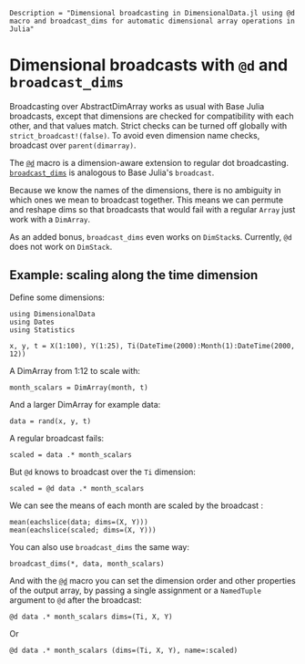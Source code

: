 ```@meta
Description = "Dimensional broadcasting in DimensionalData.jl using @d macro and broadcast_dims for automatic dimensional array operations in Julia"
```

# Dimensional broadcasts with `@d` and `broadcast_dims`

Broadcasting over AbstractDimArray works as usual with Base Julia broadcasts,
except that dimensions are checked for compatibility with each other, and that
values match. Strict checks can be turned off globally with
`strict_broadcast!(false)`. 
To avoid even dimension name checks, broadcast over `parent(dimarray)`.

The [`@d`](@ref) macro is a dimension-aware extension to regular dot broadcasting.
[`broadcast_dims`](@ref) is analogous to Base Julia's `broadcast`. 

Because we know the names of the dimensions, there is no ambiguity in which ones
we mean to broadcast together. This means we can permute and reshape dims so
that broadcasts that would fail with a regular `Array` just work with a
`DimArray`. 

As an added bonus, `broadcast_dims` even works on `DimStack`s. Currently, `@d` 
does not work on `DimStack`.

## Example: scaling along the time dimension

Define some dimensions:

````@example bd
using DimensionalData
using Dates
using Statistics
````

````@ansi bd
x, y, t = X(1:100), Y(1:25), Ti(DateTime(2000):Month(1):DateTime(2000, 12))
````

A DimArray from 1:12 to scale with:

````@ansi bd
month_scalars = DimArray(month, t)
````

And a larger DimArray for example data:

````@ansi bd
data = rand(x, y, t)
````

A regular broadcast fails:

````@ansi bd
scaled = data .* month_scalars
````

But `@d` knows to broadcast over the `Ti` dimension:

````@ansi bd
scaled = @d data .* month_scalars
````

We can see the means of each month are scaled by the broadcast :

````@ansi bd
mean(eachslice(data; dims=(X, Y)))
mean(eachslice(scaled; dims=(X, Y)))
````

You can also use `broadcast_dims` the same way:

````@ansi bd
broadcast_dims(*, data, month_scalars)
````

And with the [`@d`](@ref) macro you can set the dimension order and other
properties of the output array, by passing a single assignment or a `NamedTuple`
argument to `@d` after the broadcast:

````@ansi bd
@d data .* month_scalars dims=(Ti, X, Y)
````

Or
````@ansi bd
@d data .* month_scalars (dims=(Ti, X, Y), name=:scaled)
````
